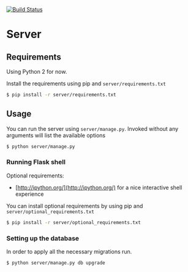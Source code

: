 [![Build Status](https://travis-ci.org/BartKrol/tvmanager.svg?branch=master)](https://travis-ci.org/BartKrol/tvmanager)

# Server

## Requirements
Using Python 2 for now.

Install the requirements using pip and `server/requirements.txt`

```sh
$ pip install -r server/requirements.txt
```

## Usage
You can run the server using `server/manage.py`. Invoked without any arguments will list the available options

```sh
$ python server/manage.py
```

### Running Flask shell

Optional requirements:
- [http://ipython.org/](http://ipython.org/) for a nice interactive shell experience

You can install optional requirements by using pip and `server/optional_requirements.txt`

```sh
$ pip install -r server/optional_requirements.txt
```

### Setting up the database
In order to apply all the necessary migrations run.

```sh
$ python server/manage.py db upgrade
```
